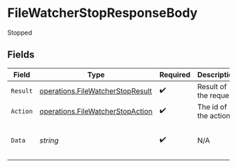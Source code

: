 # FileWatcherStopResponseBody

Stopped


## Fields

| Field                                                                                | Type                                                                                 | Required                                                                             | Description                                                                          | Example                                                                              |
| ------------------------------------------------------------------------------------ | ------------------------------------------------------------------------------------ | ------------------------------------------------------------------------------------ | ------------------------------------------------------------------------------------ | ------------------------------------------------------------------------------------ |
| `Result`                                                                             | [operations.FileWatcherStopResult](../../models/operations/filewatcherstopresult.md) | :heavy_check_mark:                                                                   | Result of the request                                                                |                                                                                      |
| `Action`                                                                             | [operations.FileWatcherStopAction](../../models/operations/filewatcherstopaction.md) | :heavy_check_mark:                                                                   | The id of the action                                                                 |                                                                                      |
| `Data`                                                                               | *string*                                                                             | :heavy_check_mark:                                                                   | N/A                                                                                  | Incoming inventory watcher stopped                                                   |
